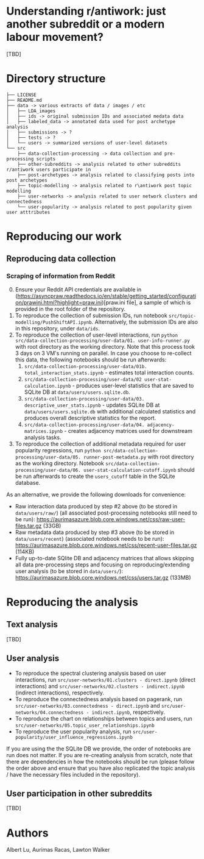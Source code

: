 # Understanding r/antiwork: just another subreddit or a modern labour movement?

[TBD]

# Directory structure
```
├── LICENSE
├── README.md
├── data -> various extracts of data / images / etc
│   ├── LDA_images
│   ├── ids -> original submission IDs and associated medata data
│   ├── labeled_data -> annotated data used for post archetype analysis
│   ├── submissions -> ?
│   ├── tests -> ?
│   └── users -> summarized versions of user-level datasets
└── src
    ├── data-collection-processing -> data collection and pre-processing scripts
    ├── other-subreddits -> analysis related to other subreddits r/antiwork users participate in
    ├── post-archetypes -> analysis related to classifying posts into post archetypes
    ├── topic-modelling -> analysis related to r\antiwork post topic modelling
    ├── user-networks -> analysis related to user network clusters and connectedness
    └── user-popularity -> analysis related to post popularity given user atttributes
```

# Reproducing our work

## Reproducing data collection

### Scraping of information from Reddit

 0. Ensure your Reddit API credentials are available in (https://asyncpraw.readthedocs.io/en/stable/getting_started/configuration/prawini.html?highlight=praw.ini)[praw.ini file], a sample of which is provided in the root folder of the repository.
 1. To reproduce the collection of submission IDs, run notebook `src/topic-modelling/PushShiftAPI.ipynb`. Alternatively, the submission IDs are also in this repository, under `data/ids`.
 2. To reproduce the collection of user-level interactions, run `python src/data-collection-processing/user-data/01. user-info-runner.py` with root directory as the working directory. Note that this process took 3 days on 3 VM's running on parallel. In case you choose to re-collect this data, the following notebooks should be run afterwards:
    1. `src/data-collection-processing/user-data/01b. total_interaction_stats.ipynb` - estimates total interaction counts.
    2. `src/data-collection-processing/user-data/02 user-stat-calculation.ipynb` - produces user-level statistics that are saved to SQLite DB at `data/users/users.sqlite.db`.
    3. `src/data-collection-processing/user-data/03. descriptive_user_stats.ipynb` - updates SQLite DB at `data/users/users.sqlite.db` with additional calculated statistics and produces overall descriptive statistics for the report.
    4. `src/data-collection-processing/user-data/04. adjacency-matrices.ipynb` - creates adjacency matrices used for downstream analysis tasks.
 3. To reproduce the collection of additional metadata required for user popularity regressions, run `python src/data-collection-processing/user-data/05. runner-post-metadata.py` with root directory as the working directory. Notebook `src/data-collection-processing/user-data/06. user-stat-calculation-cutoff.ipynb` should be run afterwards to create the `users_cutoff` table in the SQLite database.

As an alternative, we provide the following downloads for convenience:
 - Raw interaction data produced by step #2 above (to be stored in `data/users/raw/`) (all associated post-processing notebooks still need to be run): https://aurimasazure.blob.core.windows.net/css/raw-user-files.tar.gz (33GB)
 - Raw metadata data produced by step #3 above (to be stored in `data/users/recent`) (associated notebook needs to be run): https://aurimasazure.blob.core.windows.net/css/recent-user-files.tar.gz (114KB)
 - Fully up-to-date SQlite DB and adjacency matrices that allows skipping all data pre-processing steps and focusing on reproducing/extending user analysis (to be stored in `data/users/`): https://aurimasazure.blob.core.windows.net/css/users.tar.gz (133MB)


# Reproducing the analysis

## Text analysis

[TBD]

## User analysis
 - To reproduce the spectral clustering analysis based on user interactions, run `src/user-networks/01.clusters - direct.ipynb`  (direct interactions) and `src/user-networks/02.clusters - indirect.ipynb` (indirect interactions), respectively.
 - To reproduce the connectedness analysis based on pagerank, run `src/user-networks/03.connectedness - direct.ipynb` and `src/user-networks/04.connectedness - indirect.ipynb`, respectively.
 - To reproduce the chart on relationships between topics and users, run `src/user-networks/05.topic_user_relationships.ipynb`
 - To reproduce the user popularity analysis, run `src/user-popularity/user_influence_regressions.ipynb`

If you are using the the SQLite DB we provide, the order of notebooks are run does not matter. If you are re-creating analysis from scratch, note that there are dependencies in how the notebooks should be run (please follow the order above and ensure that you have also replicated the topic analysis / have the necessary files included in the repository). 

## User participation in other subreddits

[TBD]

# Authors

Albert Lu, Aurimas Racas, Lawton Walker
